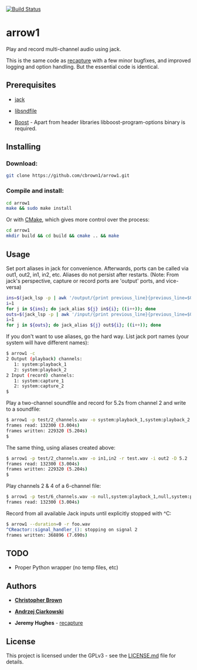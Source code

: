 [![Build Status](https://travis-ci.org/cbrown1/arrow1.svg?branch=master)](https://travis-ci.org/cbrown1/arrow1)

# arrow1

Play and record multi-channel audio using jack.

This is the same code as [recapture](https://gist.github.com/jedahu/5028736#file-multichannel-play-record-jack-md) with a few minor bugfixes, and improved logging and option handling. But the essential code is identical.

## Prerequisites

- [jack](http://jackaudio.org/)

- [libsndfile](http://www.mega-nerd.com/libsndfile/)

- [Boost](https://www.boost.org/) - Apart from header libraries libboost-program-options binary is required.

## Installing

### Download:

```bash
git clone https://github.com/cbrown1/arrow1.git
```

### Compile and install:

```bash
cd arrow1
make && sudo make install
```

Or with [CMake](https://cmake.org/), which gives more control over the process:

```bash
cd arrow1
mkdir build && cd build && cmake .. && make
```

## Usage

Set port aliases in jack for convenience. Afterwards, ports can be called via out1, out2, in1, in2, etc. Aliases do not persist after restarts. (Note: From jack's perspective, capture or record ports are 'output' ports, and vice-versa)

```bash
ins=$(jack_lsp -p | awk '/output/{print previous_line}{previous_line=$0}')
i=1
for j in ${ins}; do jack_alias ${j} in${i}; ((i++)); done
outs=$(jack_lsp -p | awk '/input/{print previous_line}{previous_line=$0}')
i=1
for j in ${outs}; do jack_alias ${j} out${i}; ((i++)); done
```

If you don't want to use aliases, go the hard way. List jack port names (your system will have different names):

```bash
$ arrow1 -c
2 Output (playback) channels:
   1: system:playback_1
   2: system:playback_2
2 Input (record) channels:
   1: system:capture_1
   2: system:capture_2
$
```

Play a two-channel soundfile and record for 5.2s from channel 2 and write to a soundfile:

```bash
$ arrow1 -p test/2_channels.wav -o system:playback_1,system:playback_2 -r test.wav -i system:capture_2 -D 5.2
frames read: 132300 (3.004s)
frames written: 229320 (5.204s)
$
```

The same thing, using aliases created above:

```bash
$ arrow1 -p test/2_channels.wav -o in1,in2 -r test.wav -i out2 -D 5.2
frames read: 132300 (3.004s)
frames written: 229320 (5.204s)
$
```

Play channels 2 & 4 of a 6-channel file:

```bash
$ arrow1 -p test/6_channels.wav -o null,system:playback_1,null,system:playback_2,null,null
frames read: 132300 (3.004s)
```

Record from all available Jack inputs until explicitly stopped with ^C:

```bash
$ arrow1 --duration=0 -r foo.wav
^CReactor::signal_handler_(): stopping on signal 2
frames written: 368896 (7.690s)
```

## TODO

- Proper Python wrapper (no temp files, etc)


## Authors

- [**Christopher Brown**](https://github.com/cbrown1)

- [**Andrzej Ciarkowski**](https://github.com/andrzejc)

- **Jeremy Hughes** - [recapture](https://gist.github.com/jedahu/5028736#file-multichannel-play-record-jack-md)

## License

This project is licensed under the GPLv3 - see the [LICENSE.md](LICENSE.md) file for details.
